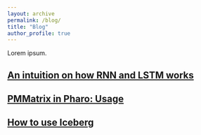 ```yaml
---
layout: archive
permalink: /blog/
title: "Blog"
author_profile: true
---
```


Lorem ipsum.
## [An intuition on how RNN and LSTM works](https://ieee.nitk.ac.in/blog/an-intuition-on-how-RNN-and-LSTM-works/)

## [PMMatrix in Pharo: Usage](https://rakshit-p.medium.com/pmmatrix-in-pharo-usage-1ce387d3e54d)

## [How to use Iceberg](https://rakshit-p.medium.com/how-to-use-iceberg-2efc5f999b19)

